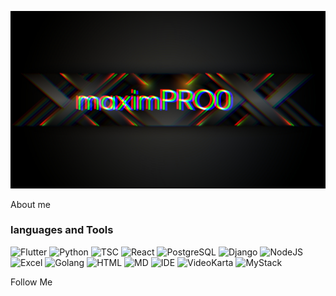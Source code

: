 [![Header](https://github.com/maximPRO0/maximPRO0/blob/main/assets/Picsart_22-09-30_21-19-50-215.jpg)]()

About me

### languages and Tools
![Flutter](https://img.shields.io/badge/Flutter-02569B?style=for-the-badge&logo=flutter&logoColor=white)
![Python](https://img.shields.io/badge/Python-14354C?style=for-the-badge&logo=python&logoColor=white)
![TSC](https://img.shields.io/badge/TypeScript-007ACC?style=for-the-badge&logo=typescript&logoColor=white)
![React](	https://img.shields.io/badge/React-20232A?style=for-the-badge&logo=react&logoColor=61DAFB)
![PostgreSQL](https://img.shields.io/badge/PostgreSQL-316192?style=for-the-badge&logo=postgresql&logoColor=white)
![Django](	https://img.shields.io/badge/Django-092E20?style=for-the-badge&logo=django&logoColor=white)
![NodeJS](https://img.shields.io/badge/Node.js-43853D?style=for-the-badge&logo=node.js&logoColor=white)
![Excel](https://img.shields.io/badge/Microsoft_Excel-217346?style=for-the-badge&logo=microsoft-excel&logoColor=white)
![Golang](https://img.shields.io/badge/Go-00ADD8?style=for-the-badge&logo=go&logoColor=white)
![HTML](https://img.shields.io/badge/HTML5-E34F26?style=for-the-badge&logo=html5&logoColor=white)
![MD](https://img.shields.io/badge/Markdown-000000?style=for-the-badge&logo=markdown&logoColor=white)
![IDE](https://img.shields.io/badge/PyCharm-000000.svg?&style=for-the-badge&logo=PyCharm&logoColor=white)
![VideoKarta](https://img.shields.io/badge/NVIDIA-GTX1650-76B900?style=for-the-badge&logo=nvidia&logoColor=white)
![MyStack](	https://img.shields.io/badge/Stack_Overflow-FE7A16?style=for-the-badge&logo=stack-overflow&logoColor=white)


Follow Me